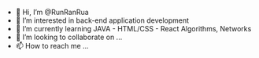 - 👋 Hi, I’m @RunRanRua
- 👀 I’m interested in back-end application development
- 🌱 I’m currently learning JAVA - HTML/CSS - React     Algorithms, Networks 
- 💞️ I’m looking to collaborate on ...
- 📫 How to reach me ...

<!---
RunRanRua/RunRanRua is a ✨ special ✨ repository because its `README.md` (this file) appears on your GitHub profile.
You can click the Preview link to take a look at your changes.
--->
